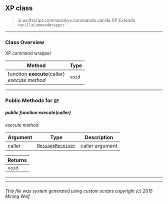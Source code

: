 ## XP __class__

>io.wolfscript.commandsys.commands.vanilla.XP
>Extends `VanillaCommandWrapper`

---

### Class Overview

XP command wrapper

Method | Type   
--- | :--- 
 function __execute__(caller) <br> _execute method_ | `void`



---


### Public Methods for [`XP`](XP.md)

##### <a id='execute'></a>public  function __execute__(caller)

_execute method_

Argument | Type | Description  
--- | --- | --- 
caller | [`MessageReceiver`](../../../chat/MessageReceiver.md) | caller argument

Returns | 
--- | 
`void` |


---
---


###### This file was system generated using custom scripts copyright (c) 2015 Mining Wolf.
	

